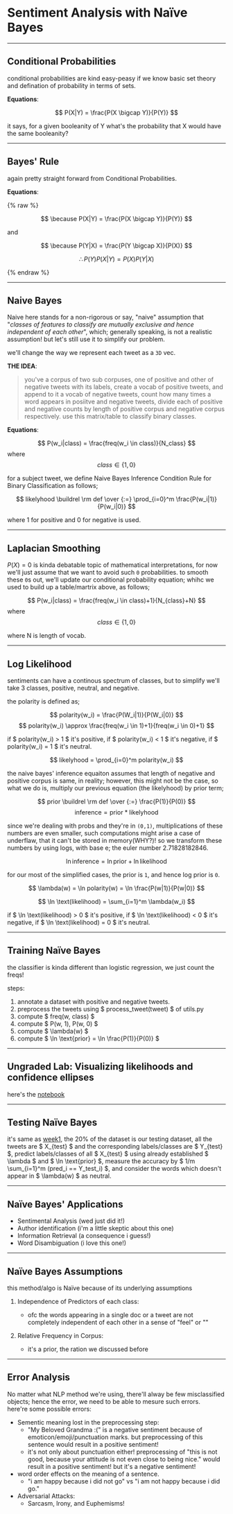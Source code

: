# Sentiment Analysis with Naïve Bayes

____________________________

## Conditional Probabilities
conditional probabilities are kind easy-peasy if we know basic set theory and defination of probability in terms of sets.

**Equations**:

$$ P(X|Y) = \frac{P(X \bigcap Y)}{P(Y)} $$

it says, for a given booleanity of Y what's the probability that X would have the same booleanity?

__________________


## Bayes' Rule
again pretty straight forward from Conditional Probabilities.

**Equations**:

{% raw %}

$$ \because P(X|Y) = \frac{P(X \bigcap Y)}{P(Y)} $$

and

$$ \because P(Y|X) = \frac{P(Y \bigcap X)}{P(X)} $$

$$ \therefore P(Y)P(X|Y) = P(X)P(Y|X) $$

{% endraw %}

______________________


## Naive Bayes
Naive here stands for a non-rigorous or say, "naive" assumption that "_classes of features to classify are mutually exclusive and hence independent of each other_", which; generally speaking, is not a realistic assumption!
but let's still use it to simplify our problem.

we'll change the way we represent each tweet as a `3D` vec.

**THE IDEA**:
> you've a corpus of two sub corpuses, one of positive and other of negative tweets with its labels, create a vocab of positive tweets, and append to it a vocab of negative tweets, count how many times a word appears in posiitve and negative tweets, divide each of positive and negative counts by length of positive corpus and negative corpus respectively. use this matrix/table to classify binary classes.

**Equations**:

$$ P(w_i|class) = \frac{freq(w_i \in class)}{N_class} $$
where $$ class \in {\{1,0\}} $$

for a subject tweet, we define Naive Bayes Inference Condition Rule for Binary Classification as follows;

$$ likelyhood \buildrel \rm def \over {:=} \prod_{i=0}^m \frac{P(w_i|1)}{P(w_i|0)} $$

where 1 for positive and 0 for negative is used.

_________________


## Laplacian Smoothing
$P(X)=0$ is kinda debatable topic of mathematical interpretations, for now we'll just assume that we want to avoid such `0` probabilities. to smooth these `0`s out, we'll update our conditional probability equation; whihc we used to build up a table/martrix above, as follows;

$$ P(w_i|class) = \frac{freq(w_i \in class)+1}{N_{class}+N} $$
where $$ class \in {\{1,0\}} $$

where N is length of vocab.

_____________


## Log Likelihood
sentiments can have a continous spectrum of classes, but to simplify we'll take 3 classes, positive, neutral, and negative.

the polarity is defined as;

$$ polarity(w_i) = \frac{P(W_i|1)}{P(W_i|0)} $$
$$ polarity(w_i) \approx \frac{freq(w_i \in 1)+1}{freq(w_i \in 0)+1} $$

if $ polarity(w_i) > 1 $ it's positive, if $ polarity(w_i) < 1 $ it's negative, if $ polarity(w_i) = 1 $ it's neutral.

$$ likelyhood = \prod_{i=0}^m polarity(w_i) $$

the naive bayes' inference equaiton assumes that length of negative and positive corpus is same, in reality; however, this might not be the case, so what we do is, multiply our previous equation (the likelyhood) by prior term;

$$ prior \buildrel \rm def \over {:=} \frac{P(1)}{P(0)} $$
$$ \text{inference} = \text{prior} * \text{likelyhood} $$

since we're dealing with probs and they're in `(0,1)`, multiplications of these numbers are even smaller, such computations might arise a case of underflaw, that it can't be stored in memory(WHY?)! so we transform these numbers by using logs, with base e; the euler number 2.71828182846.

$$ \ln \text{inference} = \ln \text{prior} + \ln \text{likelihood} $$

for our most of the simplified cases, the prior is `1`, and hence log prior is `0`.

$$ \lambda(w) = \ln polarity(w) = \ln \frac{P(w|1)}{P(w|0)} $$

$$ \ln \text(likelihood) = \sum_{i=1}^m \lambda(w_i) $$

if $ \ln \text(likelihood) > 0 $ it's positive, if $ \ln \text(likelihood) < 0 $ it's negative, if $ \ln \text(likelihood) = 0 $ it's neutral.

___________________


## Training Naïve Bayes
the classifier is kinda different than logistic regression, we just count the freqs!

steps:
1. annotate a dataset with positive and negative tweets.
2. preprocess the tweets using $ process_tweet(tweet) $ of utils.py
3. compute $ freq(w, class) $
4. compute $ P(w, 1), P(w, 0) $
5. compute $ \lambda(w) $
6. compute $ \ln \text{prior} = \ln \frac{P(1)}{P(0)} $

___________________


## Ungraded Lab: Visualizing likelihoods and confidence ellipses
here's the [notebook](https://github.com/XinYaanZyoy/onlinecoursenotes/blob/master/NLP/data/NLP_C1_W2_lecture_nb_01.ipynb)

____________________


## Testing Naïve Bayes
it's same as [week1](week1), the 20% of the dataset is our testing dataset, all the tweets are $ X_{test} $ and the corresponding labels/classes are $ Y_{test} $, predict labels/classes of all $ X_{test} $ using already established $ \lambda $ and $ \ln \text{prior} $, measure the accuracy by $ 1/m \sum_{i=1}^m (pred_i == Y_test_i) $, and consider the words which doesn't appear in $ \lambda(w) $ as neutral.

___________________


## Naïve Bayes' Applications
- Sentimental Analysis (wed just did it!)
- Author identification (i'm a little skeptic about this one)
- Information Retrieval (a consequence i guess!)
- Word Disambiguation (i love this one!)

_________________


## Naïve Bayes Assumptions
this method/algo is Naïve because of its underlying assumptions
1. Independence of Predictors of each class:
    - ofc the words appearing in a single doc or a tweet are not completely independent of each other in a sense of "feel" or ""

2. Relative Frequency in Corpus:
    - it's a prior, the ration we discussed before

________________


## Error Analysis
No matter what NLP method we're using, there'll alway be few misclassified objects; hence the error, we need to be able to mesure such errors.  
here're some possible errors:
- Sementic meaning lost in the preprocessing step:
    - "My Beloved Grandma :(" is a negative sentiment because of emoticon/emoji/punctuation marks. but preprocessing of this sentence would result in a positive sentiment!
    - it's not only about punctuation either! preprocessing of "this is not good, because your attitude is not even close to being nice." would result in a positive sentiment! but it's a negative sentiment!
- word order effects on the meaning of a sentence.
    - "i am happy because i did not go" vs "i am not happy because i did go."
- Adversarial Attacks:
    - Sarcasm, Irony, and Euphemisms!